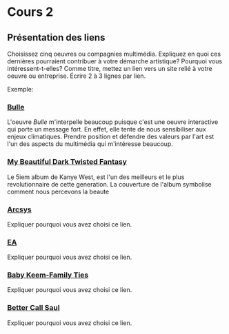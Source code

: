 # Cours 2
## Présentation des liens
Choisissez cinq oeuvres ou compagnies multimédia. Expliquez en quoi ces dernières pourraient contribuer à votre démarche artistique? Pourquoi vous intéressent-t-elles? Comme titre, mettez un lien vers un site relié à votre oeuvre ou entreprise. Écrire 2 à 3 lignes par lien.

Exemple: 
### [Bulle](https://www.onf.ca/interactif/bulle/) 
L'oeuvre *Bulle* m'interpelle beaucoup puisque c'est une oeuvre interactive qui porte un message fort. En effet, elle tente de nous sensibiliser aux enjeux climatiques. Prendre position et défendre des valeurs par l'art est l'un des aspects du multimédia qui m'intéresse beaucoup. 

### [My Beautiful Dark Twisted Fantasy](https://pitchfork.com/reviews/albums/14880-my-beautiful-dark-twisted-fantasy/)
Le 5iem album de Kanye West, est l'un des meilleurs et le plus revolutionnaire de cette generation. La couverture de l'album symbolise comment nous percevons la beaute

### [Arcsys](https://arcsystemworks.com/)
Expliquer pourquoi vous avez choisi ce lien.

### [EA](https://www.ea.com/fr-ca)
Expliquer pourquoi vous avez choisi ce lien.  

### [Baby Keem-Family Ties](https://www.youtube.com/watch?v=v6HBZC9pZHQ&ab_channel=BabyKeemVEVO)
Expliquer pourquoi vous avez choisi ce lien. 

### [Better Call Saul](https://www.imdb.com/title/tt3032476/)
Expliquer pourquoi vous avez choisi ce lien. 

